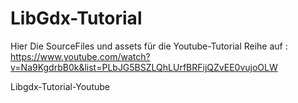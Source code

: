 # LibGdx-Tutorial

Hier Die SourceFiles und assets für die Youtube-Tutorial Reihe auf :
https://www.youtube.com/watch?v=Na9KgdrbB0k&list=PLbJG5BSZLQhLUrfBRFijQZvEE0vujoOLW


Libgdx-Tutorial-Youtube
